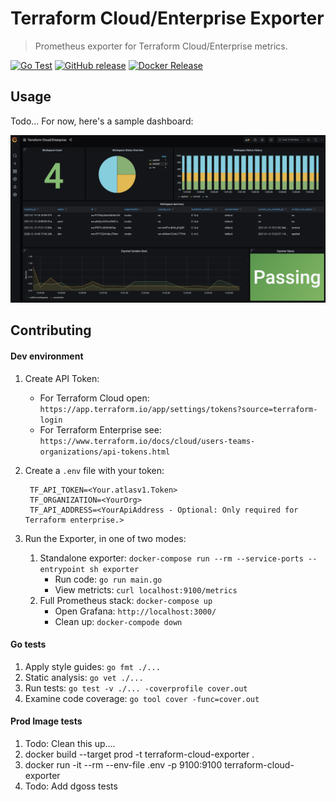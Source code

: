 # Terraform Cloud/Enterprise Exporter
>Prometheus exporter for Terraform Cloud/Enterprise metrics.

[![Go Test](https://github.com/kaizendorks/terraform-cloud-exporter/workflows/Go%20Test/badge.svg)](https://github.com//kaizendorks/terraform-cloud-exporter/actions?workflow=Go%20Test)
[![GitHub release](https://img.shields.io/github/release/kaizendorks/terraform-cloud-exporter.svg)](https://github.com//kaizendorks/terraform-cloud-exporter/releases/latest)
[![Docker Release](https://github.com/kaizendorks/terraform-cloud-exporter/workflows/Docker%20Release/badge.svg)](https://github.com//kaizendorks/terraform-cloud-exporter/actions?workflow=Docker%20Release)

## Usage

Todo...
For now, here's a sample dashboard:

![Sample Dashboard](workspace-dasbhoard.png?raw=true "Sample Dashboard")

## Contributing
#### Dev environment
1. Create API Token:
    * For Terraform Cloud open: `https://app.terraform.io/app/settings/tokens?source=terraform-login`
    * For Terraform Enterprise see: `https://www.terraform.io/docs/cloud/users-teams-organizations/api-tokens.html`
1. Create a `.env` file with your token:

        TF_API_TOKEN=<Your.atlasv1.Token>
        TF_ORGANIZATION=<YourOrg>
        TF_API_ADDRESS=<YourApiAddress - Optional: Only required for Terraform enterprise.>
1. Run the Exporter, in one of two modes:
    1. Standalone exporter: `docker-compose run --rm --service-ports --entrypoint sh exporter`
        * Run code: `go run main.go`
        * View metricts: `curl localhost:9100/metrics`
    1. Full Prometheus stack: `docker-compose up`
        * Open Grafana: `http://localhost:3000/`
        * Clean up: `docker-compode down`

#### Go tests
1. Apply style guides: `go fmt ./...`
1. Static analysis: `go vet ./...`
1. Run tests: `go test -v ./... -coverprofile cover.out`
1. Examine code coverage: `go tool cover -func=cover.out`

#### Prod Image tests
1. Todo: Clean this up....
1. docker build --target prod -t terraform-cloud-exporter .
1. docker run -it --rm --env-file .env -p 9100:9100 terraform-cloud-exporter
1. Todo: Add dgoss tests
